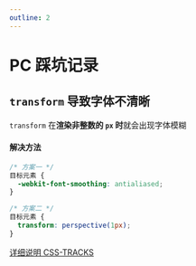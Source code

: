 ```yaml
---
outline: 2
---
```


# PC 踩坑记录

## `transform` 导致字体不清晰

`transform` 在**渲染非整数的 `px` 时**就会出现字体模糊

#### 解决方法

```css
/* 方案一 */
目标元素 {
  -webkit-font-smoothing: antialiased;
}

/* 方案二 */
目标元素 {
  transform: perspective(1px);
}
```

[详细说明 CSS-TRACKS](https://css-tricks.com/forums/topic/transforms-cause-font-smoothing-weirdness-in-webkit/)
